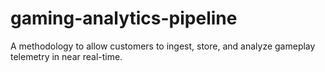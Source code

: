 # gaming-analytics-pipeline
A methodology to allow customers to ingest, store, and analyze gameplay telemetry in near real-time.
